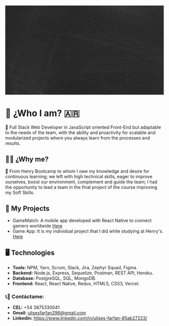 ![huge](./img/GitPortada.gif)

# :boy: ¿Who I am? :argentina:
:large_orange_diamond: Full Stack Web Developer in JavaScript oriented Front-End but adaptable to the needs of the team, with the ability and proactivity for scalable and modularized projects where you always learn from the processes and results.

## :man_student: ¿Why me?
:large_blue_diamond: From Henry Bootcamp to whom I owe my knowledge and desire for continuous learning; we left with high technical skills, eager to improve ourselves, boost our environment, complement and guide the team; I had the opportunity to lead a team in the final project of the course improving my Soft Skills.

## :rocket: My Projects
- GameMatch: A mobile app developed with React Native to connect gamers worldwide [Here](https://github.com/J1I2B345/GameMatch)
- Game App: It is my individual project that I did while studying at Henry's. [Here](https://github.com/UlisesFarfan/PI_UlisesFarfan)
  
## :desktop_computer: Technologies
- __Tools:__ NPM, Yarn, Scrum, Slack, Jira, Zephyr Squad, Figma.
- __Backend:__ Node.js, Express, Sequelize, Postman, REST API, Heroku.
- __Database:__ PostgreSQL, SQL, MongoDB.
- __Frontend:__ React, React Native, Redux, HTML5, CSS3, Vercel.


### :telephone_receiver::email: __Contáctame:__
- __CEL:__ +54 3875330041
- __Gmail:__ ulisesfarfan296@gmail.com
- __Linkedin:__ https://www.linkedin.com/in/ulises-farfan-85ab27223/
